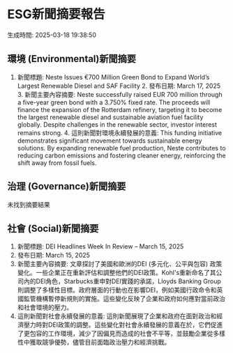 # ESG新聞摘要報告

生成時間: 2025-03-18 19:38:50

## 環境 (Environmental)新聞摘要

1. 新聞標題: Neste Issues €700 Million Green Bond to Expand World’s Largest Renewable Diesel and SAF Facility 2. 發布日期: March 17, 2025 3. 新聞主要內容摘要: Neste successfully raised EUR 700 million through a five-year green bond with a 3.750% fixed rate. The proceeds will finance the expansion of the Rotterdam refinery, targeting it to become the largest renewable diesel and sustainable aviation fuel facility globally. Despite challenges in the renewable sector, investor interest remains strong. 4. 這則新聞對環境永續發展的意義: This funding initiative demonstrates significant movement towards sustainable energy solutions. By expanding renewable fuel production, Neste contributes to reducing carbon emissions and fostering cleaner energy, reinforcing the shift away from fossil fuels.

## 治理 (Governance)新聞摘要

未找到摘要結果

## 社會 (Social)新聞摘要

1. 新聞標題: DEI Headlines Week In Review – March 15, 2025
2. 發布日期: March 15, 2025
3. 新聞主要內容摘要: 文章探討了美國和歐洲的DEI (多元化、公平與包容) 政策變化。一些企業正在重新評估和調整他們的DEI政策。Kohl's重新命名了其公司內的DEI角色，Starbucks重申對DEI實踐的承諾，Lloyds Banking Group則調整了多樣性目標。政府層面的行動也在影響DEI，例如美國行政命令和英國監管機構暫停新規則的實施。這些變化反映了企業和政府如何應對當前政治和社會環境的壓力。
4. 這則新聞對社會永續發展的意義: 這則新聞展現了企業和政府在面對政治和經濟壓力時對DEI政策的調整。這些變化對社會永續發展的意義在於，它們促進了更包容的工作環境，減少了因偏見而造成的社會不平等，並鼓勵企業從多樣性中獲取競爭優勢，儘管目前面臨政治壓力和經濟挑戰。

